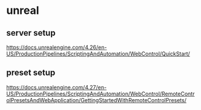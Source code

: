 # unreal

## server setup
https://docs.unrealengine.com/4.26/en-US/ProductionPipelines/ScriptingAndAutomation/WebControl/QuickStart/

## preset setup
https://docs.unrealengine.com/4.27/en-US/ProductionPipelines/ScriptingAndAutomation/WebControl/RemoteControlPresetsAndWebApplication/GettingStartedWithRemoteControlPresets/